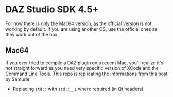 # DAZ Studio SDK 4.5+

For now there is only the Mac64 version, as the official version is not working by default. If you are using another OS, use the official ones as they work out of the box.

## Mac64

If you ever tried to compile a DAZ plugin on a recent Mac, you'll realize it's not straight forward as you need very specific version of XCode and the Command Line Tools. This repo is replicating the informations from [this post](https://www.daz3d.com/forums/discussion/89071/compiling-daz-sdk-for-macosx-latest-version) by Samurle: 
- Replacing `std::` with `std::__1` where required (in Qt headers)

